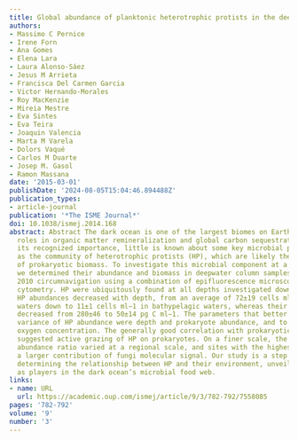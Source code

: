 ```yaml
---
title: Global abundance of planktonic heterotrophic protists in the deep ocean
authors:
- Massimo C Pernice
- Irene Forn
- Ana Gomes
- Elena Lara
- Laura Alonso-Sáez
- Jesus M Arrieta
- Francisca Del Carmen Garcia
- Victor Hernando-Morales
- Roy MacKenzie
- Mireia Mestre
- Eva Sintes
- Eva Teira
- Joaquin Valencia
- Marta M Varela
- Dolors Vaqué
- Carlos M Duarte
- Josep M. Gasol
- Ramon Massana
date: '2015-03-01'
publishDate: '2024-08-05T15:04:46.894488Z'
publication_types:
- article-journal
publication: '*The ISME Journal*'
doi: 10.1038/ismej.2014.168
abstract: Abstract The dark ocean is one of the largest biomes on Earth, with critical
  roles in organic matter remineralization and global carbon sequestration. Despite
  its recognized importance, little is known about some key microbial players, such
  as the community of heterotrophic protists (HP), which are likely the main consumers
  of prokaryotic biomass. To investigate this microbial component at a global scale,
  we determined their abundance and biomass in deepwater column samples from the Malaspina
  2010 circumnavigation using a combination of epifluorescence microscopy and flow
  cytometry. HP were ubiquitously found at all depths investigated down to 4000 m.
  HP abundances decreased with depth, from an average of 72±19 cells ml−1 in mesopelagic
  waters down to 11±1 cells ml−1 in bathypelagic waters, whereas their total biomass
  decreased from 280±46 to 50±14 pg C ml−1. The parameters that better explained the
  variance of HP abundance were depth and prokaryote abundance, and to lesser extent
  oxygen concentration. The generally good correlation with prokaryotic abundance
  suggested active grazing of HP on prokaryotes. On a finer scale, the prokaryote:HP
  abundance ratio varied at a regional scale, and sites with the highest ratios exhibited
  a larger contribution of fungi molecular signal. Our study is a step forward towards
  determining the relationship between HP and their environment, unveiling their importance
  as players in the dark ocean’s microbial food web.
links:
- name: URL
  url: https://academic.oup.com/ismej/article/9/3/782-792/7558085
pages: '782-792'
volume: '9'
number: '3'
---
```

